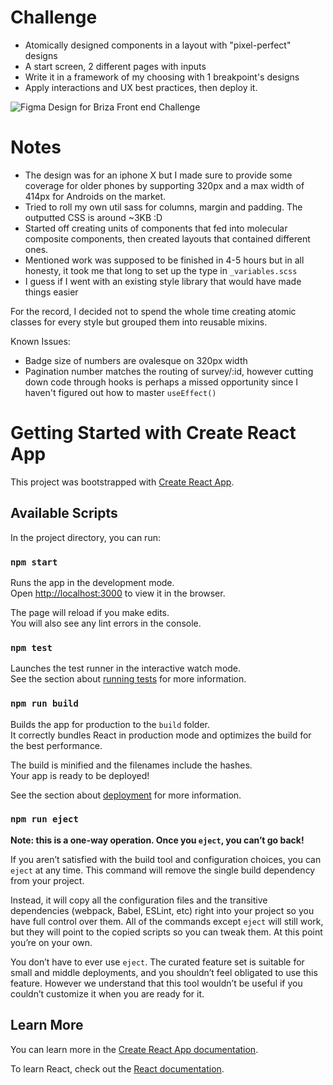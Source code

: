# Challenge
- Atomically designed components in a layout with "pixel-perfect" designs
- A start screen, 2 different pages with inputs
- Write it in a framework of my choosing with 1 breakpoint's designs
- Apply interactions and UX best practices, then deploy it.

![Figma Design for Briza Front end Challenge]('./../src/assets/img/challenge1.png')

# Notes
- The design was for an iphone X but I made sure to provide some coverage for older phones by supporting 320px and a max width of 414px for Androids on the market.
- Tried to roll my own util sass for columns, margin and padding. The outputted CSS is around ~3KB :D 
- Started off creating units of components that fed into molecular composite components, then created layouts that contained different ones.
-  Mentioned work was supposed to be finished in 4-5 hours but in all honesty, it took me that long to set up the type in `_variables.scss`
- I guess if I went with an existing style library that would have made things easier

For the record, I decided not to spend the whole time creating atomic classes for every style but grouped them into reusable mixins.

Known Issues:
- Badge size of numbers are ovalesque on 320px width
- Pagination number matches the routing of survey/:id, however cutting down code through hooks is perhaps a missed opportunity since I haven't figured out how to master `useEffect()`

# Getting Started with Create React App

This project was bootstrapped with [Create React App](https://github.com/facebook/create-react-app).

## Available Scripts

In the project directory, you can run:

### `npm start`

Runs the app in the development mode.\
Open [http://localhost:3000](http://localhost:3000) to view it in the browser.

The page will reload if you make edits.\
You will also see any lint errors in the console.

### `npm test`

Launches the test runner in the interactive watch mode.\
See the section about [running tests](https://facebook.github.io/create-react-app/docs/running-tests) for more information.

### `npm run build`

Builds the app for production to the `build` folder.\
It correctly bundles React in production mode and optimizes the build for the best performance.

The build is minified and the filenames include the hashes.\
Your app is ready to be deployed!

See the section about [deployment](https://facebook.github.io/create-react-app/docs/deployment) for more information.

### `npm run eject`

**Note: this is a one-way operation. Once you `eject`, you can’t go back!**

If you aren’t satisfied with the build tool and configuration choices, you can `eject` at any time. This command will remove the single build dependency from your project.

Instead, it will copy all the configuration files and the transitive dependencies (webpack, Babel, ESLint, etc) right into your project so you have full control over them. All of the commands except `eject` will still work, but they will point to the copied scripts so you can tweak them. At this point you’re on your own.

You don’t have to ever use `eject`. The curated feature set is suitable for small and middle deployments, and you shouldn’t feel obligated to use this feature. However we understand that this tool wouldn’t be useful if you couldn’t customize it when you are ready for it.

## Learn More

You can learn more in the [Create React App documentation](https://facebook.github.io/create-react-app/docs/getting-started).

To learn React, check out the [React documentation](https://reactjs.org/).
